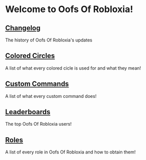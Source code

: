<h1>Welcome to Oofs Of Robloxia!</h1>

<h2><a href="https://youthfultvman101.github.io/Changelog/">Changelog</a></h2>
  The history of Oofs Of Robloxia's updates

<h2><a href="https://youthfultvman101.github.io/Colored-Circles/">Colored Circles</a></h2>
  A list of what every colored cicle is used for and what they mean!

<h2><a href="https://youthfultvman101.github.io/Custom-Commands/">Custom Commands</a></h2>
  A list of what every custom command does!

<h2><a href="https://youthfultvman101.github.io/Leaderboards/">Leaderboards</a></h2>
  The top Oofs Of Robloxia users!

<h2><a href="https://youthfultvman101.github.io/Roles/">Roles</a></h2>
  A list of every role in Oofs Of Robloxia and how to obtain them!
